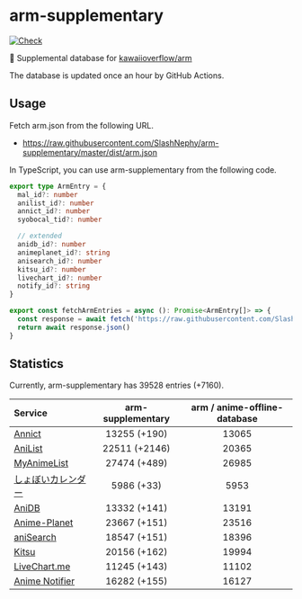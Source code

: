 # arm-supplementary

[![Check](https://github.com/SlashNephy/arm-supplementary/actions/workflows/check-node.yml/badge.svg)](https://github.com/SlashNephy/arm-supplementary/actions/workflows/check-node.yml)

💊 Supplemental database for [kawaiioverflow/arm](https://github.com/kawaiioverflow/arm)

The database is updated once an hour by GitHub Actions.

## Usage

Fetch arm.json from the following URL.

- https://raw.githubusercontent.com/SlashNephy/arm-supplementary/master/dist/arm.json

In TypeScript, you can use arm-supplementary from the following code.

```TypeScript
export type ArmEntry = {
  mal_id?: number
  anilist_id?: number
  annict_id?: number
  syobocal_tid?: number

  // extended
  anidb_id?: number
  animeplanet_id?: string
  anisearch_id?: number
  kitsu_id?: number
  livechart_id?: number
  notify_id?: string
}

export const fetchArmEntries = async (): Promise<ArmEntry[]> => {
  const response = await fetch('https://raw.githubusercontent.com/SlashNephy/arm-supplementary/master/dist/arm.json')
  return await response.json()
}
```

## Statistics

Currently, arm-supplementary has 39528 entries (+7160).

| Service                                     | arm-supplementary | arm / anime-offline-database |
| :------------------------------------------ | :---------------: | :--------------------------: |
| [Annict](https://annict.com)                |   13255 (+190)    |            13065             |
| [AniList](https://anilist.co)               |   22511 (+2146)   |            20365             |
| [MyAnimeList](https://myanimelist.net)      |   27474 (+489)    |            26985             |
| [しょぼいカレンダー](https://cal.syoboi.jp) |    5986 (+33)     |             5953             |
| [AniDB](https://anidb.net)                  |   13332 (+141)    |            13191             |
| [Anime-Planet](https://anime-planet.com)    |   23667 (+151)    |            23516             |
| [aniSearch](https://anisearch.com)          |   18547 (+151)    |            18396             |
| [Kitsu](https://kitsu.io)                   |   20156 (+162)    |            19994             |
| [LiveChart.me](https://livechart.me)        |   11245 (+143)    |            11102             |
| [Anime Notifier](https://notify.moe)        |   16282 (+155)    |            16127             |
